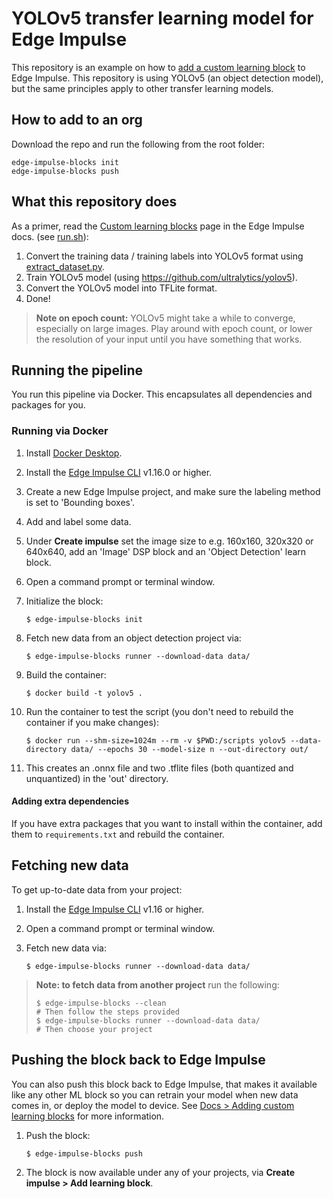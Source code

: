 # YOLOv5 transfer learning model for Edge Impulse

This repository is an example on how to [add a custom learning block](https://docs.edgeimpulse.com/docs/edge-impulse-studio/learning-blocks/adding-custom-learning-blocks) to Edge Impulse. This repository is using YOLOv5 (an object detection model), but the same principles apply to other transfer learning models.

## How to add to an org
Download the repo and run the following from the root folder:
```
edge-impulse-blocks init
edge-impulse-blocks push
```

## What this repository does
As a primer, read the [Custom learning blocks](https://docs.edgeimpulse.com/docs/edge-impulse-studio/learning-blocks/adding-custom-learning-blocks) page in the Edge Impulse docs.
(see [run.sh](run.sh)):

1. Convert the training data / training labels into YOLOv5 format using [extract_dataset.py](extract_dataset.py).
1. Train YOLOv5 model (using https://github.com/ultralytics/yolov5).
1. Convert the YOLOv5 model into TFLite format.
1. Done!

> **Note on epoch count:** YOLOv5 might take a while to converge, especially on large images. Play around with epoch count, or lower the resolution of your input until you have something that works.

## Running the pipeline

You run this pipeline via Docker. This encapsulates all dependencies and packages for you.

### Running via Docker

1. Install [Docker Desktop](https://www.docker.com/products/docker-desktop/).
2. Install the [Edge Impulse CLI](https://docs.edgeimpulse.com/docs/edge-impulse-cli/cli-installation) v1.16.0 or higher.
3. Create a new Edge Impulse project, and make sure the labeling method is set to 'Bounding boxes'.
4. Add and label some data.
5. Under **Create impulse** set the image size to e.g. 160x160, 320x320 or 640x640, add an 'Image' DSP block and an 'Object Detection' learn block.
6. Open a command prompt or terminal window.
7. Initialize the block:

    ```
    $ edge-impulse-blocks init
    ```

8. Fetch new data from an object detection project via:

    ```
    $ edge-impulse-blocks runner --download-data data/
    ```

9. Build the container:

    ```
    $ docker build -t yolov5 .
    ```

10. Run the container to test the script (you don't need to rebuild the container if you make changes):

    ```
    $ docker run --shm-size=1024m --rm -v $PWD:/scripts yolov5 --data-directory data/ --epochs 30 --model-size n --out-directory out/
    ```

11. This creates an .onnx file and two .tflite files (both quantized and unquantized) in the 'out' directory.

#### Adding extra dependencies

If you have extra packages that you want to install within the container, add them to `requirements.txt` and rebuild the container.

## Fetching new data

To get up-to-date data from your project:

1. Install the [Edge Impulse CLI](https://docs.edgeimpulse.com/docs/edge-impulse-cli/cli-installation) v1.16 or higher.
2. Open a command prompt or terminal window.
3. Fetch new data via:

    ```
    $ edge-impulse-blocks runner --download-data data/
    ```

> **Note: to fetch data from another project** run the following:
> ```
> $ edge-impulse-blocks --clean
> # Then follow the steps provided
> $ edge-impulse-blocks runner --download-data data/
> # Then choose your project
> ```

## Pushing the block back to Edge Impulse

You can also push this block back to Edge Impulse, that makes it available like any other ML block so you can retrain your model when new data comes in, or deploy the model to device. See [Docs > Adding custom learning blocks](https://docs.edgeimpulse.com/docs/edge-impulse-studio/organizations/adding-custom-transfer-learning-models) for more information.

1. Push the block:

    ```
    $ edge-impulse-blocks push
    ```

2. The block is now available under any of your projects, via  **Create impulse > Add learning block**.
